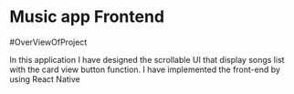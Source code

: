 # Music app Frontend

#OverViewOfProject

In this application I have designed the scrollable UI that display songs list with the card view button function. I have implemented the front-end by using React Native
